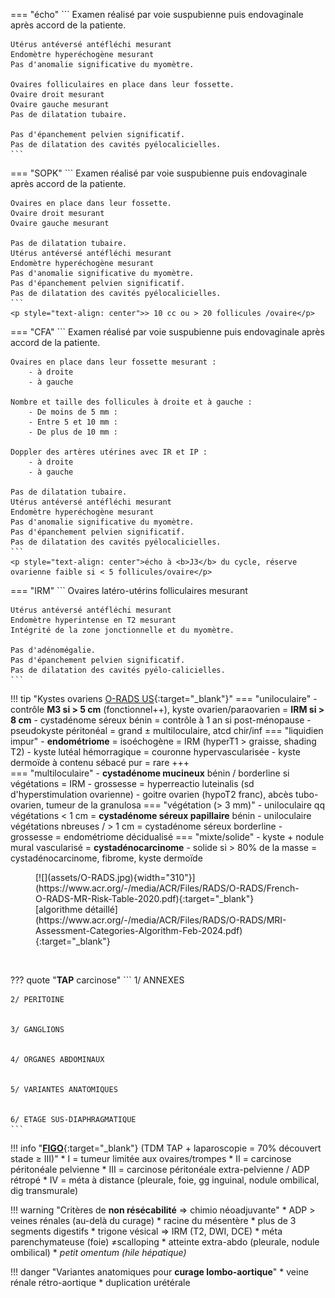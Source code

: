 === "écho"
    ```
    Examen réalisé par voie suspubienne puis endovaginale après accord de la patiente.

    Utérus antéversé antéfléchi mesurant
    Endomètre hyperéchogène mesurant
    Pas d'anomalie significative du myomètre.

    Ovaires folliculaires en place dans leur fossette.
    Ovaire droit mesurant
    Ovaire gauche mesurant
    Pas de dilatation tubaire.

    Pas d'épanchement pelvien significatif.
    Pas de dilatation des cavités pyélocalicielles.
    ```
=== "SOPK"
    ```
    Examen réalisé par voie suspubienne puis endovaginale après accord de la patiente.

    Ovaires en place dans leur fossette.
    Ovaire droit mesurant
    Ovaire gauche mesurant

    Pas de dilatation tubaire.
    Utérus antéversé antéfléchi mesurant
    Endomètre hyperéchogène mesurant
    Pas d'anomalie significative du myomètre.
    Pas d'épanchement pelvien significatif.
    Pas de dilatation des cavités pyélocalicielles.
    ```
    <p style="text-align: center">> 10 cc ou > 20 follicules /ovaire</p>
=== "CFA"
    ```
    Examen réalisé par voie suspubienne puis endovaginale après accord de la patiente.

    Ovaires en place dans leur fossette mesurant :
        - à droite 
        - à gauche

    Nombre et taille des follicules à droite et à gauche :
        - De moins de 5 mm :           
        - Entre 5 et 10 mm : 
        - De plus de 10 mm : 

    Doppler des artères utérines avec IR et IP :
        - à droite 
        - à gauche

    Pas de dilatation tubaire.
    Utérus antéversé antéfléchi mesurant
    Endomètre hyperéchogène mesurant
    Pas d'anomalie significative du myomètre.
    Pas d'épanchement pelvien significatif.
    Pas de dilatation des cavités pyélocalicielles.
    ```
    <p style="text-align: center">écho à <b>J3</b> du cycle, réserve ovarienne faible si < 5 follicules/ovaire</p>
=== "IRM"
    ```
    Ovaires latéro-utérins folliculaires mesurant
    
    Utérus antéversé antéfléchi mesurant
    Endomètre hyperintense en T2 mesurant
    Intégrité de la zone jonctionnelle et du myomètre.

    Pas d'adénomégalie.
    Pas d'épanchement pelvien significatif.
    Pas de dilatation des cavités pyélo-calicielles.
    ```

!!! tip "Kystes ovariens [O-RADS US](https://www.acr.org/-/media/ACR/Files/RADS/O-RADS/US-v2022/O-RADS--US-v2022-Assessment-Categories.pdf){:target="_blank"}"
    === "uniloculaire"
        - contrôle **M3 si > 5 cm** (fonctionnel++), kyste ovarien/paraovarien = **IRM si > 8 cm**
        - cystadénome séreux bénin = contrôle à 1 an si post-ménopause
        - pseudokyste péritonéal = grand ± multiloculaire, atcd chir/inf
    === "liquidien impur"
        - **endométriome** = isoéchogène = IRM (hyperT1 > graisse, shading T2)
        - kyste lutéal hémorragique = couronne hypervascularisée
        - kyste dermoïde à contenu sébacé pur = rare +++  
    === "multiloculaire"
        - **cystadénome mucineux** bénin / borderline si végétations = IRM
        - grossesse = hyperreactio luteinalis (sd d'hyperstimulation ovarienne)
        - goitre ovarien (hypoT2 franc), abcès tubo-ovarien, tumeur de la granulosa
    === "végétation (> 3 mm)"
        - uniloculaire qq végétations < 1 cm = **cystadénome séreux papillaire** bénin
        - uniloculaire végétations nbreuses / > 1 cm = cystadénome séreux borderline
        - grossesse = endométriome décidualisé
    === "mixte/solide"
        - kyste + nodule mural vascularisé = **cystadénocarcinome**
        - solide si > 80% de la masse = cystadénocarcinome, fibrome, kyste dermoïde


<figure markdown="span">
    [![](assets/O-RADS.jpg){width="310"}](https://www.acr.org/-/media/ACR/Files/RADS/O-RADS/French-O-RADS-MR-Risk-Table-2020.pdf){:target="_blank"}
    [algorithme détaillé](https://www.acr.org/-/media/ACR/Files/RADS/O-RADS/MRI-Assessment-Categories-Algorithm-Feb-2024.pdf){:target="_blank"}
</figure>

</br>

??? quote "**TAP** carcinose"
    ```
    1/ ANNEXES


    2/ PERITOINE


    3/ GANGLIONS


    4/ ORGANES ABDOMINAUX


    5/ VARIANTES ANATOMIQUES


    6/ ETAGE SUS-DIAPHRAGMATIQUE
    ```

!!! info "[**FIGO**](http://oncologik.fr/referentiels/dsrc/ovaire#3.Classifications%202018%20FIGO%20et%20TNM%20(8%C3%A8me%20%C3%A9dition)%20des%20tumeurs%20%C3%A9pith%C3%A9liales%20de%20l'ovaire,%20trompes%20et%20p%C3%A9riton%C3%A9ales%20primitives){:target="_blank"} (TDM TAP + laparoscopie = 70% découvert stade ≥ III)"
    * I = tumeur limitée aux ovaires/trompes
    * II = carcinose péritonéale pelvienne
    * III = carcinose péritonéale extra-pelvienne / ADP rétropé
    * IV = méta à distance (pleurale, foie, gg inguinal, nodule ombilical, dig transmurale)

!!! warning "Critères de **non résécabilité** => chimio néoadjuvante"
    * ADP > veines rénales (au-delà du curage)
    * racine du mésentère
    * plus de 3 segments digestifs
    * trigone vésical => IRM (T2, DWI, DCE)
    * méta parenchymateuse (foie) ≠scalloping
    * atteinte extra-abdo (pleurale, nodule ombilical)
    * _petit omentum (hile hépatique)_

!!! danger "Variantes anatomiques pour **curage lombo-aortique**"
    * veine rénale rétro-aortique
    * duplication urétérale

